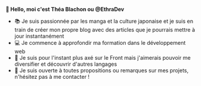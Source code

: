 **👋 Hello, moi c'est Théa Blachon ou @EthraDev**
- :books: Je suis passionnée par les manga et la culture japonaise et je suis en train de créer mon propre blog avec des articles que je pourrais mettre à jour instantanément
- :computer: Je commence à approfondir ma formation dans le développement web
- :art: Je suis pour l'instant plus axé sur le Front mais j'aimerais pouvoir me diversifier et découvrir d'autres langages
- :memo: Je suis ouverte à toutes propositions ou remarques sur mes projets, n'hésitez pas à me contacter !
